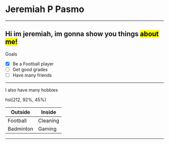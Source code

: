# Jeremiah P Pasmo
---
Hi im jeremiah, im gonna show you things <mark>about me!</mark>
---
Goals
- [x] Be a Football player
- [ ] Get good grades
- [ ] Have many friends
---
I also have many hobbies

hsl(212, 92%, 45%)

|   Outside   |    Inside   |
| ----------- | ----------- |
| Football    | Cleaning    |
| Badminton   | Gaming      |

---


